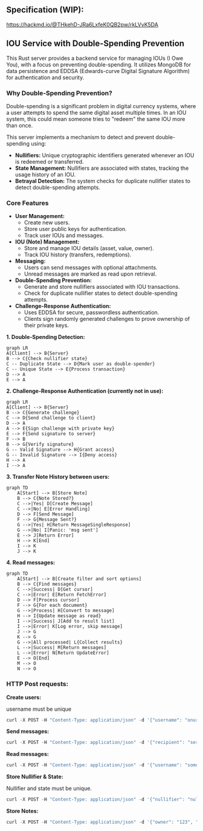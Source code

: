 ## Specification (WIP):
https://hackmd.io/@THkehD-JRa6LxfeK0QB2pw/rkLVvK5DA

## IOU Service with Double-Spending Prevention

This Rust server provides a backend service for managing IOUs (I Owe You), with a focus on preventing double-spending. It utilizes MongoDB for data persistence and EDDSA (Edwards-curve Digital Signature Algorithm) for authentication and security.

### Why Double-Spending Prevention?

Double-spending is a significant problem in digital currency systems, where a user attempts to spend the same digital asset multiple times. In an IOU system, this could mean someone tries to "redeem" the same IOU more than once.

This server implements a mechanism to detect and prevent double-spending using:

- **Nullifiers:** Unique cryptographic identifiers generated whenever an IOU is redeemed or transferred.
- **State Management:** Nullifiers are associated with states, tracking the usage history of an IOU.
- **Betrayal Detection:**  The system checks for duplicate nullifier states to detect double-spending attempts.

### Core Features

- **User Management:**
  - Create new users.
  - Store user public keys for authentication.
  - Track user IOUs and messages.
- **IOU (Note) Management:**
  - Store and manage IOU details (asset, value, owner).
  - Track IOU history (transfers, redemptions).
- **Messaging:**
  - Users can send messages with optional attachments.
  - Unread messages are marked as read upon retrieval.
- **Double-Spending Prevention:**
  - Generate and store nullifiers associated with IOU transactions.
  - Check for duplicate nullifier states to detect double-spending attempts.
- **Challenge-Response Authentication:**
  - Uses EDDSA for secure, passwordless authentication.
  - Clients sign randomly generated challenges to prove ownership of their private keys.

**1. Double-Spending Detection:**

```mermaid
graph LR
A[Client] --> B{Server}
B --> C{Check nullifier state}
C -- Duplicate State --> D{Mark user as double-spender}
C -- Unique State --> E{Process transaction}
D --> A
E --> A
```

**2. Challenge-Response Authentication (currently not in use):**

```mermaid
graph LR
A[Client] --> B{Server}
B --> C{Generate challenge}
C --> D{Send challenge to client}
D --> A
A --> E{Sign challenge with private key}
E --> F{Send signature to server}
F --> B
B --> G{Verify signature}
G -- Valid Signature --> H{Grant access}
G -- Invalid Signature --> I{Deny access}
H --> A
I --> A
```

**3. Transfer Note History between users:**

```mermaid
graph TD
    A[Start] --> B[Store Note]
    B --> C{Note Stored?}
    C -->|Yes| D[Create Message]
    C -->|No| E[Error Handling]
    D --> F[Send Message]
    F --> G{Message Sent?}
    G -->|Yes| H[Return MessageSingleResponse]
    G -->|No| I[Panic: 'msg sent']
    E --> J[Return Error]
    H --> K[End]
    I --> K
    J --> K
```

**4. Read messages:**

```mermaid
graph TD
    A[Start] --> B[Create filter and sort options]
    B --> C{Find messages}
    C -->|Success| D[Get cursor]
    C -->|Error| E[Return FetchError]
    D --> F[Process cursor]
    F --> G{For each document}
    G -->|Process| H[Convert to message]
    H --> I{Update message as read}
    I -->|Success| J[Add to result list]
    I -->|Error| K[Log error, skip message]
    J --> G
    K --> G
    G -->|All processed| L{Collect results}
    L -->|Success| M[Return messages]
    L -->|Error| N[Return UpdateError]
    E --> O[End]
    M --> O
    N --> O
```

### HTTP Post requests:


**Create users:**

username must be unique

```ts
curl -X POST -H "Content-Type: application/json" -d '{"username": "onur", "pubkey": "1234", "nonce": "0", "messages": [], "notes": [], "has_double_spent": false}' http://localhost:3000/create_user
```

**Send messages:**

```ts
curl -X POST -H "Content-Type: application/json" -d '{"recipient": "sero", "sender": "test", "message": "almost done, world", "attachment_id": "1"}' http://localhost:3000/send_message
```

**Read messages:**

```ts
curl -X POST -H "Content-Type: application/json" -d '{"username": "something"}' http://localhost:3000/read_messages
```

**Store Nullifier & State:**

Nullifier and state must be unique.

```ts
curl -X POST -H "Content-Type: application/json" -d '{"nullifier": "nul-1", "note": "1", "step": 2, "owner": "onur", "state": "1"}' http://localhost:3000/store_nullifier
```

**Store Notes:**

```ts
curl -X POST -H "Content-Type: application/json" -d '{"owner": "123", "asset_hash": "1", "value": 1, "step": 1, "parent_note": "hashed note", "out_index": "1", "blind": "random"}' http://localhost:3000/store_note
```